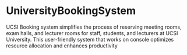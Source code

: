 # UniversityBookingSystem
UCSI Booking system simplifies the process of reserving meeting rooms, exam halls, and lecturer rooms for staff, students, and lecturers at UCSI University. This user-friendly system that works on console optimizes resource allocation and enhances productivity
